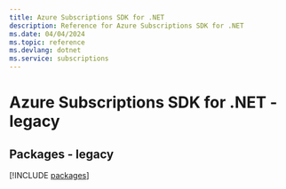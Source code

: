 ```yaml
---
title: Azure Subscriptions SDK for .NET
description: Reference for Azure Subscriptions SDK for .NET
ms.date: 04/04/2024
ms.topic: reference
ms.devlang: dotnet
ms.service: subscriptions
---
```

# Azure Subscriptions SDK for .NET - legacy
## Packages - legacy
[!INCLUDE [packages](subscriptions-index.md)]